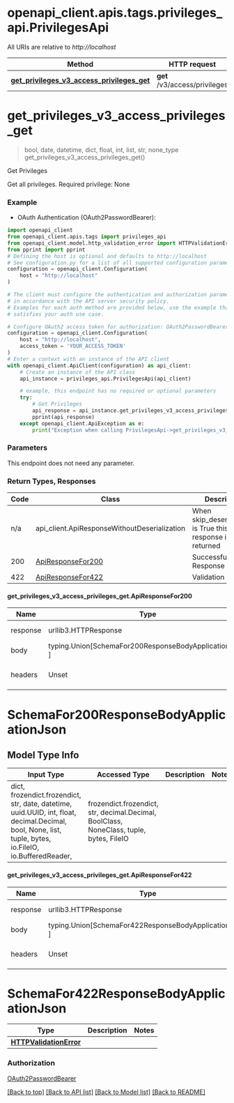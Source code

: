 <a name="__pageTop"></a>
# openapi_client.apis.tags.privileges_api.PrivilegesApi

All URIs are relative to *http://localhost*

Method | HTTP request | Description
------------- | ------------- | -------------
[**get_privileges_v3_access_privileges_get**](#get_privileges_v3_access_privileges_get) | **get** /v3/access/privileges | Get Privileges

# **get_privileges_v3_access_privileges_get**
<a name="get_privileges_v3_access_privileges_get"></a>
> bool, date, datetime, dict, float, int, list, str, none_type get_privileges_v3_access_privileges_get()

Get Privileges

Get all privileges.  Required privilege: None

### Example

* OAuth Authentication (OAuth2PasswordBearer):
```python
import openapi_client
from openapi_client.apis.tags import privileges_api
from openapi_client.model.http_validation_error import HTTPValidationError
from pprint import pprint
# Defining the host is optional and defaults to http://localhost
# See configuration.py for a list of all supported configuration parameters.
configuration = openapi_client.Configuration(
    host = "http://localhost"
)

# The client must configure the authentication and authorization parameters
# in accordance with the API server security policy.
# Examples for each auth method are provided below, use the example that
# satisfies your auth use case.

# Configure OAuth2 access token for authorization: OAuth2PasswordBearer
configuration = openapi_client.Configuration(
    host = "http://localhost",
    access_token = 'YOUR_ACCESS_TOKEN'
)
# Enter a context with an instance of the API client
with openapi_client.ApiClient(configuration) as api_client:
    # Create an instance of the API class
    api_instance = privileges_api.PrivilegesApi(api_client)

    # example, this endpoint has no required or optional parameters
    try:
        # Get Privileges
        api_response = api_instance.get_privileges_v3_access_privileges_get()
        pprint(api_response)
    except openapi_client.ApiException as e:
        print("Exception when calling PrivilegesApi->get_privileges_v3_access_privileges_get: %s\n" % e)
```
### Parameters
This endpoint does not need any parameter.

### Return Types, Responses

Code | Class | Description
------------- | ------------- | -------------
n/a | api_client.ApiResponseWithoutDeserialization | When skip_deserialization is True this response is returned
200 | [ApiResponseFor200](#get_privileges_v3_access_privileges_get.ApiResponseFor200) | Successful Response
422 | [ApiResponseFor422](#get_privileges_v3_access_privileges_get.ApiResponseFor422) | Validation Error

#### get_privileges_v3_access_privileges_get.ApiResponseFor200
Name | Type | Description  | Notes
------------- | ------------- | ------------- | -------------
response | urllib3.HTTPResponse | Raw response |
body | typing.Union[SchemaFor200ResponseBodyApplicationJson, ] |  |
headers | Unset | headers were not defined |

# SchemaFor200ResponseBodyApplicationJson

## Model Type Info
Input Type | Accessed Type | Description | Notes
------------ | ------------- | ------------- | -------------
dict, frozendict.frozendict, str, date, datetime, uuid.UUID, int, float, decimal.Decimal, bool, None, list, tuple, bytes, io.FileIO, io.BufferedReader,  | frozendict.frozendict, str, decimal.Decimal, BoolClass, NoneClass, tuple, bytes, FileIO |  | 

#### get_privileges_v3_access_privileges_get.ApiResponseFor422
Name | Type | Description  | Notes
------------- | ------------- | ------------- | -------------
response | urllib3.HTTPResponse | Raw response |
body | typing.Union[SchemaFor422ResponseBodyApplicationJson, ] |  |
headers | Unset | headers were not defined |

# SchemaFor422ResponseBodyApplicationJson
Type | Description  | Notes
------------- | ------------- | -------------
[**HTTPValidationError**](../../models/HTTPValidationError.md) |  | 


### Authorization

[OAuth2PasswordBearer](../../../README.md#OAuth2PasswordBearer)

[[Back to top]](#__pageTop) [[Back to API list]](../../../README.md#documentation-for-api-endpoints) [[Back to Model list]](../../../README.md#documentation-for-models) [[Back to README]](../../../README.md)

